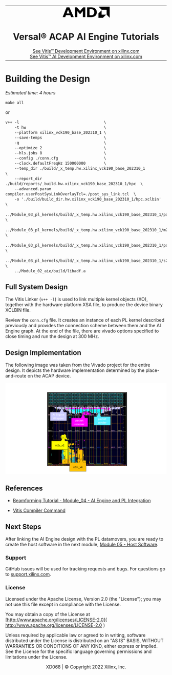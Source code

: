 ﻿<table class="sphinxhide" width="100%">
 <tr width="100%">
    <td align="center"><img src="https://raw.githubusercontent.com/Xilinx/Image-Collateral/main/xilinx-logo.png" width="30%"/><h1>Versal® ACAP AI Engine Tutorials</h1>
    <a href="https://www.xilinx.com/products/design-tools/vitis.html">See Vitis™ Development Environment on xilinx.com</br></a>
    <a href="https://www.xilinx.com/products/design-tools/vitis/vitis-ai.html">See Vitis™ AI Development Environment on xilinx.com</a>
    </td>
 </tr>
</table>

# Building the Design

*Estimated time: 4 hours*

```
make all
```
or
```
v++ -l                                     \
    -t hw                                  \
    --platform xilinx_vck190_base_202310_1 \
    --save-temps                           \
    -g                                     \
    --optimize 2                           \
    --hls.jobs 8                           \
    --config ./conn.cfg                    \
    --clock.defaultFreqHz 150000000        \
    --temp_dir ./build/_x_temp.hw.xilinx_vck190_base_202310_1               \
    --report_dir ./build/reports/_build.hw.xilinx_vck190_base_202310_1/hpc  \
    --advanced.param compiler.userPostSysLinkOverlayTcl=./post_sys_link.tcl  \
    -o './build/build_dir.hw.xilinx_vck190_base_202310_1/hpc.xclbin'        \
    ../Module_03_pl_kernels/build/_x_temp.hw.xilinx_vck190_base_202310_1/packet_sender.xo   \
    ../Module_03_pl_kernels/build/_x_temp.hw.xilinx_vck190_base_202310_1/m2s_x2.xo          \
    ../Module_03_pl_kernels/build/_x_temp.hw.xilinx_vck190_base_202310_1/packet_receiver.xo \
    ../Module_03_pl_kernels/build/_x_temp.hw.xilinx_vck190_base_202310_1/s2m_x4.xo          \
    ../Module_02_aie/build/libadf.a
```

## Full System Design

The Vitis Linker (`v++ -l`) is used to link multiple kernel objects (XO), together with the hardware platform XSA file, to produce the device binary XCLBIN file.

Review the `conn.cfg` file. It creates an instance of each PL kernel described previously and provides the connection scheme between them and the AI Engine graph. At the end of the file, there are vivado options specified to close timing and run the design at 300 MHz.

## Design Implementation

The following image was taken from the Vivado project for the entire design. It depicts the hardware implementation determined by the place-and-route on the ACAP device.

![alt text](images/Design%20Implementation.png)

## References

* [Beamforming Tutorial - Module_04 - AI Engine and PL Integration](https://github.com/Xilinx/Vitis-Tutorials/tree/master/AI_Engine_Development/Design_Tutorials/03-beamforming)

* [Vitis Compiler Command](https://docs.xilinx.com/r/en-US/ug1393-vitis-application-acceleration/v-Command)

## Next Steps

After linking the AI Engine design with the PL datamovers, you are ready to create the host software in the next module, [Module 05 - Host Software](../Module_05_host_sw).


### Support

GitHub issues will be used for tracking requests and bugs. For questions go to [support.xilinx.com](http://support.xilinx.com/).

### License

Licensed under the Apache License, Version 2.0 (the "License"); you may not use this file except in compliance with the License.

You may obtain a copy of the License at [http://www.apache.org/licenses/LICENSE-2.0]( http://www.apache.org/licenses/LICENSE-2.0 )



Unless required by applicable law or agreed to in writing, software distributed under the License is distributed on an "AS IS" BASIS, WITHOUT WARRANTIES OR CONDITIONS OF ANY KIND, either express or implied. See the License for the specific language governing permissions and limitations under the License.

<p align="center"> XD068 | &copy; Copyright 2022 Xilinx, Inc.</p>
